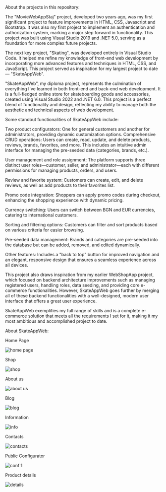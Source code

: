 About the projects in this repository:

The "MovieWebAppStaj" project, developed two years ago, was my first significant project to feature improvements in HTML, CSS, Javascript and Bootstrap. It was also my first project to implement an authentication and authorization system, marking a major step forward in functionality. This project was built using Visual Studio 2019 and .NET 5.0, serving as a foundation for more complex future projects.

The next key project, "Skating", was developed entirely in Visual Studio Code. It helped me refine my knowledge of front-end web development by incorporating more advanced features and techniques in HTML, CSS, and JavaScript. This project served as inspiration for my largest project to date — "SkateAppWeb".

"SkateAppWeb", my diploma project, represents the culmination of everything I've learned in both front-end and back-end web development. It is a full-fledged online store for skateboarding goods and accessories, created using Visual Studio 2022 and .NET 6.0. This project is a perfect blend of functionality and design, reflecting my ability to manage both the aesthetic and technical aspects of web development.

Some standout functionalities of SkateAppWeb include:

Two product configurators: One for general customers and another for administrators, providing dynamic customization options.
Comprehensive CRUD operations: Users can create, read, update, and delete products, reviews, brands, favorites, and more. This includes an intuitive admin interface for managing the pre-seeded data (categories, brands, etc.).

User management and role assignment: The platform supports three distinct user roles—customer, seller, and administrator—each with different permissions for managing products, orders, and users.

Review and favorite system: Customers can create, edit, and delete reviews, as well as add products to their favorites list.

Promo code integration: Shoppers can apply promo codes during checkout, enhancing the shopping experience with dynamic pricing.

Currency switching: Users can switch between BGN and EUR currencies, catering to international customers.

Sorting and filtering options: Customers can filter and sort products based on various criteria for easier browsing.

Pre-seeded data management: Brands and categories are pre-seeded into the database but can be added, removed, and edited dynamically.

Other features: Includes a "back to top" button for improved navigation and an elegant, responsive design that ensures a seamless experience across all devices.

This project also draws inspiration from my earlier WebShopApp project, which focused on backend architecture improvements such as managing registered users, handling roles, data seeding, and providing core e-commerce functionalities. However, SkateAppWeb goes further by merging all of these backend functionalities with a well-designed, modern user interface that offers a great user experience.

SkateAppWeb exemplifies my full range of skills and is a complete e-commerce solution that meets all the requirements I set for it, making it my most ambitious and accomplished project to date.

About SkateAppWeb: 

Home Page

![home page ](https://github.com/izabellaT/Big-Finished-Projets/assets/124555888/efa03f9d-4698-4852-8fb4-ea291916d55b)

Shop

![shop](https://github.com/izabellaT/Big-Finished-Projets/assets/124555888/ac601c24-2140-44f6-adbb-3fa979c364bd)

About us

![about us](https://github.com/izabellaT/Big-Finished-Projets/assets/124555888/8aee5242-a769-487a-888b-bfa9f13e9a44)

Blog

![blog](https://github.com/izabellaT/Big-Finished-Projets/assets/124555888/233d70f4-0631-45f7-b5e4-8d75d32c625a)

Information

![info](https://github.com/izabellaT/Big-Finished-Projets/assets/124555888/8f4824b5-2e45-44c8-8540-78e58323c0ab)

Contacts 

![contacts](https://github.com/izabellaT/Big-Finished-Projets/assets/124555888/bc9e4a5b-3980-4f69-9378-7fbd871fe52c)

Public Configurator

![conf 1](https://github.com/izabellaT/Big-Finished-Projets/assets/124555888/d0d81090-b46e-4658-8389-2e59d3851317)

Product details

![details](https://github.com/izabellaT/Big-Finished-Projets/assets/124555888/f24f3c01-43fb-469f-8aec-20a09f3d2304)





